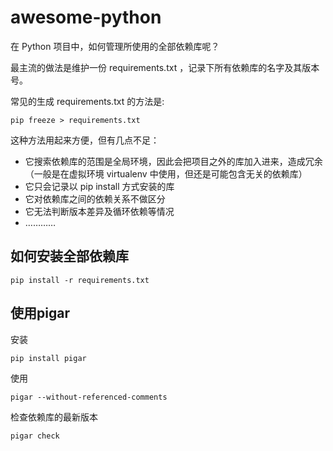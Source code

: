 # awesome-python

在 Python 项目中，如何管理所使用的全部依赖库呢？

最主流的做法是维护一份 requirements.txt ，记录下所有依赖库的名字及其版本号。

常见的生成 requirements.txt 的方法是:
```
pip freeze > requirements.txt
```
这种方法用起来方便，但有几点不足：

- 它搜索依赖库的范围是全局环境，因此会把项目之外的库加入进来，造成冗余（一般是在虚拟环境 virtualenv 中使用，但还是可能包含无关的依赖库）
- 它只会记录以 pip install 方式安装的库
- 它对依赖库之间的依赖关系不做区分
- 它无法判断版本差异及循环依赖等情况
- …………

## 如何安装全部依赖库
```
pip install -r requirements.txt
```

## 使用pigar
安装
```
pip install pigar
```
使用
```
pigar --without-referenced-comments
```
检查依赖库的最新版本
```
pigar check
```

